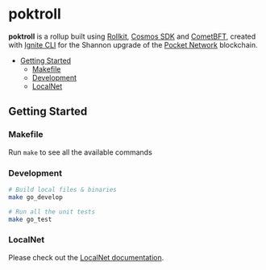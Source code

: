 # poktroll <!-- omit in toc -->

**poktroll** is a rollup built using [Rollkit](https://rollkit.dev/), [Cosmos SDK](https://docs.cosmos.network) and [CometBFT](https://cometbft.com/), created with [Ignite CLI](https://ignite.com/cli) for the Shannon upgrade of the [Pocket Network](https://pokt.network) blockchain.

- [Getting Started](#getting-started)
  - [Makefile](#makefile)
  - [Development](#development)
  - [LocalNet](#localnet)

## Getting Started

### Makefile

Run `make` to see all the available commands

### Development

```bash
# Build local files & binaries
make go_develop

# Run all the unit tests
make go_test
```

### LocalNet

Please check out the [LocalNet documentation](./localnet/README.md).
